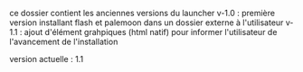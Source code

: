 ce dossier contient les anciennes versions du launcher
v-1.0 : première version installant flash et palemoon dans un dossier externe à l'utilisateur
v-1.1 : ajout d'élément grahpiques (html natif) pour informer l'utilisateur de l'avancement de l'installation

version actuelle : 1.1
